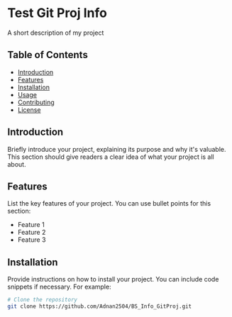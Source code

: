 # Test Git Proj Info

A short description of my project

## Table of Contents

- [Introduction](#introduction)
- [Features](#features)
- [Installation](#installation)
- [Usage](#usage)
- [Contributing](#contributing)
- [License](#license)

## Introduction

Briefly introduce your project, explaining its purpose and why it's valuable. This section should give readers a clear idea of what your project is all about.

## Features

List the key features of your project. You can use bullet points for this section:

- Feature 1
- Feature 2
- Feature 3

## Installation

Provide instructions on how to install your project. You can include code snippets if necessary. For example:

```bash
# Clone the repository
git clone https://github.com/Adnan2504/BS_Info_GitProj.git
